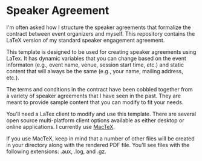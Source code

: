 # Speaker Agreement

I'm often asked how I structure the speaker agreements that formalize the contract between event organizers and myself. This repository contains the LaTeX version of my standard speaker engagement agreement.

This template is designed to be used for creating speaker agreements using LaTex. It has dynamic variables that you can change based on the event informaton (e.g., event name, venue, session start time, etc.) and static content that will always be the same (e.g., your name, mailing address, etc.).

The terms and conditions in the contract have been cobbled together from a variety of speaker agreements that I have seen in the past. They are meant to provide sample content that you can modify to fit your needs. 

You'll need a LaTex client to modify and use this template. There are several open source multi-platform client options available as either desktop or online applications. I currently use [MacTeX](http://www.tug.org/mactex/).

If you use MacTeX, keep in mind that a number of other files will be created in your directory along with the rendered PDF file. You'll see files with the following extensions: .aux, .log, and .gz.
